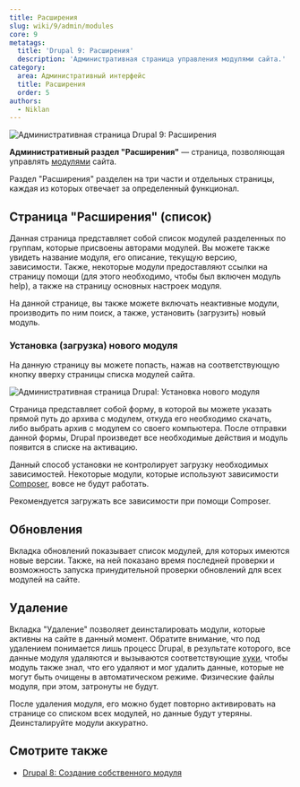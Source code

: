 ```yaml
---
title: Расширения
slug: wiki/9/admin/modules
core: 9
metatags:
  title: 'Drupal 9: Расширения'
  description: 'Административная страница управления модулями сайта.'
category:
  area: Административный интерфейс
  title: Расширения
  order: 5
authors:
  - Niklan
---
```


![Административная страница Drupal 9: Расширения](https://i.imgur.com/CsCnAJS.png)

**Административный раздел "Расширения"** — страница, позволяющая управлять [модулями](../../modules/index.md) сайта.

Раздел "Расширения" разделен на три части и отдельных страницы, каждая из которых отвечает за определенный функционал.

## Страница "Расширения" (список)

Данная страница представляет собой список модулей разделенных по группам, которые присвоены авторами модулей. Вы можете также увидеть название модуля, его описание, текущую версию, зависимости. Также, некоторые модули предоставляют ссылки на страницу помощи (для этого необходимо, чтобы был включен модуль help), а также на страницу основных настроек модуля.

На данной странице, вы также можете включать неактивные модули, производить по ним поиск, а также, установить (загрузить) новый модуль.

### Установка (загрузка) нового модуля

На данную страницу вы можете попасть, нажав на соответствующую кнопку вверху страницы списка модулей сайта.

![Административная страница Drupal: Установка нового модуля](https://i.imgur.com/Sp5HMvx.png)

Страница представляет собой форму, в которой вы можете указать прямой путь до архива с модулем, откуда его необходимо скачать, либо выбрать архив с модулем со своего компьютера. После отправки данной формы, Drupal произведет все необходимые действия и модуль появится в списке на активацию.

<Aside>

Данный способ установки не контролирует загрузку необходимых зависимостей. Некоторые модули, которые используют зависимости [Composer](../../../../composer/index.md), вовсе не будут работать.

Рекомендуется загружать все зависимости при помощи Composer.

</Aside>

## Обновления

Вкладка обновлений показывает список модулей, для которых имеются новые версии. Также, на ней показано время последней проверки и возможность запуска принудительной проверки обновлений для всех модулей на сайте.

## Удаление

Вкладка "Удаление" позволяет деинсталировать модули, которые активны на сайте в данный момент. Обратите внимание, что под удалением понимается лишь процесс Drupal, в результате которого, все данные модуля удаляются и вызываются соответствующие [хуки](../../hooks/index.md), чтобы модуль также знал, что его удаляют и мог удалить данные, которые не могут быть очищены в автоматическом режиме. Физические файлы модуля, при этом, затронуты не будут.

После удаления модуля, его можно будет повторно активировать на странице со списком всех модулей, но данные будут утеряны. Деинсталируйте модули аккуратно.

## Смотрите также

- [Drupal 8: Создание собственного модуля](../../modules/create/index.md)
